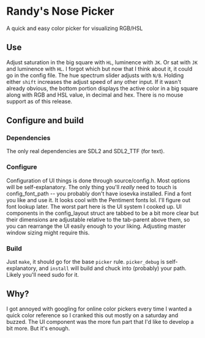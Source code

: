 # Randy's Nose Picker
A quick and easy color picker for visualizing RGB/HSL

## Use
Adjust saturation in the big square with `HL`, luminence with `JK`. Or sat with `JK` and luminence with `HL`. I forgot which but now that I think about it, it could go in the config file.
The hue spectrum slider adjusts with `N/B`.
Holding either `shift` increases the adjust speed of any other input.
If it wasn't already obvious, the bottom portion displays the active color in a big square along with RGB and HSL value, in decimal and hex. There is no mouse support as of this release.

## Configure and build
### Dependencies
The only real dependencies are SDL2 and SDL2_TTF (for text).

### Configure
Configuration of UI things is done through source/config.h. Most options will be self-explanatory.
The only thing you'll *really* need to touch is config_font_path -- you probably don't have iosevka installed. Find a font you like and use it. It looks cool with the Pentiment fonts lol. I'll figure out font lookup later.
The worst part here is the UI system I cooked up. UI components in the config_layout struct are tabbed to be a bit more clear but their dimensions are adjustable relative to the tab-parent above them, so you can rearrange the UI easily enough to your liking. Adjusting master window sizing might require this.

### Build
Just `make`, it should go for the base `picker` rule. `picker_debug` is self-explanatory, and `install` will build and chuck into (probably) your path. Likely you'll need sudo for it.

## Why?
I got annoyed with googling for online color pickers every time I wanted a quick color reference so I cranked this out mostly on a saturday and buzzed. The UI component was the more fun part that I'd like to develop a bit more. But it's enough.
